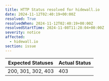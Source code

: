 ```yaml
---
title: HTTP Status resolved for hidewall.io
date: 2024-11-12T02:40:19+00:00Z
resolved: True
resolvedWhen: 2024-11-12T02:40:19+00:00Z
resolvedStartTime: 2024-11-08T11:28:04+00:00Z
severity: notice
affected:
  - hidewall.io
section: issue
---
```


| Expected Statuses | Actual Status  |
|-------------------|----------------|
| 200, 301, 302, 403 | 403 |

